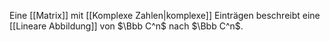 Eine [[Matrix]] mit [[Komplexe Zahlen|komplexe]] Einträgen beschreibt eine [[Lineare Abbildung]] von $\Bbb C^n$ nach $\Bbb C^n$.
